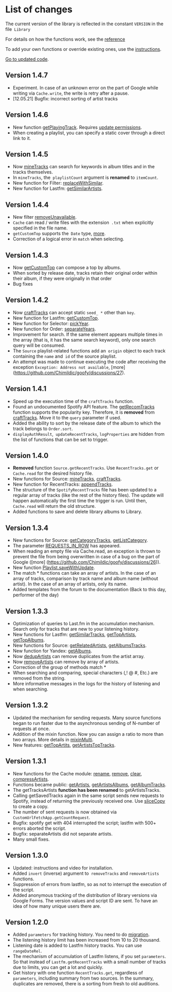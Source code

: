# List of changes

The current version of the library is reflected in the constant `VERSION` in the file` Library`

For details on how the functions work, see the [reference](/func)

To add your own functions or override existing ones, use the [instructions](https://github.com/Chimildic/goofy/discussions/18).

[Go to updated code](https://script.google.com/d/1DnC4H7yjqPV2unMZ_nmB-1bDSJT9wQUJ7Wq-ijF4Nc7Fl3qnbT0FkPSr/edit?usp=sharing).

## Version 1.4.7
- Experiment. In case of an unknown error on the part of Google while writing via `Cache.write`, the write is retry after a pause.
- [12.05.21] Bugfix: incorrect sorting of artist tracks

## Version 1.4.6
- New function [getPlayingTrack](/func?id=getplayingtrack). Requires [update permissions](/install?id=Обновить-права-доступа).
- When creating a playlist, you can specify a static cover through a direct link to it.

## Version 1.4.5
- Now [mineTracks](/func?id=minetracks) can search for keywords in album titles and in the tracks themselves.
- In `mineTracks`, the` playlistCount` argument is **renamed** to `itemCount`.
- New function for Filter: [replaceWithSimilar](/func?id=replacewithsimilar).
- New function for Lastfm: [getSimilarArtists](/func?id=getsimilarartists).

## Version 1.4.4
- New filter [removeUnavailable](/func?id=removeunavailable).
- `Cache` can read / write files with the extension` .txt` when explicitly specified in the file name.
- `getCustomTop` supports the` Date` type, [more](https://github.com/Chimildic/goofy/discussions/46#discussioncomment-351974).
- Correction of a logical error in `match` when selecting.

## Version 1.4.3
- Now [getCustomTop](/func?id=getcustomtop) can compose a top by albums.
- When sorted by release date, tracks retain their original order within their album, if they were originally in that order
- Bug fixes

## Version 1.4.2
- Now [craftTracks](/func?id=crafttracks) can accept static `seed_ *` other than `key`.
- New function for Lastfm: [getCustomTop](/func?id=getcustomtop).
- New function for Selector: [pickYear](/func?id=pickyear).
- New function for Order: [separateYears](/func?id=separateyears).
- Improvement for search. If the same element appears multiple times in the array (that is, it has the same search keyword), only one search query will be consumed.
- The `Source` playlist-related functions add an` origin` object to each track containing the `name` and` id` of the source playlist.
- An attempt was made to continue executing the code after receiving the exception `Exception: Address not available`, [more] (https://github.com/Chimildic/goofy/discussions/27).

## Version 1.4.1
- Speed ​​up the execution time of the `craftTracks` function.
- Found an undocumented Spotify API feature. The [getRecomTracks](/func?id=getrecomtracks) function supports the popularity key. Therefore, it is **removed** from [craftTracks](/func?id=crafttracks). Move it to the `query` parameter if used.
- Added the ability to sort by the release date of the album to which the track belongs to `Order.sort`.
- `displayAuthResult`,` updateRecentTracks`, `logProperties` are hidden from the list of functions that can be set to trigger.

## Version 1.4.0
- **Removed** function `Source.getRecentTracks`. Use `RecentTracks.get` or` Cache.read` for the desired history file.
- New functions for Source: [mineTracks](/func?id=minetracks), [craftTracks](/func?id=crafttracks).
- New function for RecentTracks: [appendTracks](/func?id=appendtracks).
- The structure of the `SpotifyRecentTracks` file has been updated to a regular array of tracks (like the rest of the history files). The update will happen automatically the first time the trigger is run. Until then, `Cache.read` will return the old structure.
- Added functions to save and delete library albums to Library.

## Version 1.3.4
- New functions for Source: [getCategoryTracks](/func?id=getcategorytracks), [getListCategory](/func?id=getlistcategory).
- The parameter [REQUESTS_IN_ROW](/guide?id=Параметры) has appeared.
- When reading an empty file via Cache.read, an exception is thrown to prevent the file from being overwritten in case of a bug on the part of Google ([more] (https://github.com/Chimildic/goofy/discussions/26)).
- New function [Playlist.saveWithUpdate](/func?id=savewithupdate).
- The match * functions can take an array of artists. In the case of an array of tracks, comparison by track name and album name (without artist). In the case of an array of artists, only its name.
- Added templates from the forum to the documentation (Back to this day, performer of the day)

## Version 1.3.3
- Optimization of queries to Last.fm in the accumulation mechanism. Search only for tracks that are new to your listening history.
- New functions for Lastfm: [getSimilarTracks](/func?id=getsimilartracks), [getTopArtists](/func?id=gettopartists-1), [getTopAlbums](/func?id=gettopalbums).
- New functions for Source: [getRelatedArtists](/func?id=getrelatedartists), [getAlbumsTracks](/func?id=getalbumstracks).
- New function for Yandex: [getAlbums](/func?id=getalbums).
- Now [dedupArtists](/func?id=dedupartists) can remove duplicates from the artist array.
- Now [removeArtists](/func?id=removeartists) can remove by array of artists.
- Correction of the group of methods match *
- When searching and comparing, special characters (,! @ #, Etc.) are removed from the string.
- More informative messages in the logs for the history of listening and when searching.

## Version 1.3.2
- Updated the mechanism for sending requests. Many source functions began to run faster due to the asynchronous sending of N-number of requests at once.
- Addition of the mixin function. Now you can assign a ratio to more than two arrays. More details in [mixinMulti](/func?id=mixinmulti).
- New features: [getTopArtits](/func?id=gettopartists), [getArtistsTopTracks](/func?id=getartiststoptracks).

## Version 1.3.1
- New functions for the Cache module: [rename](/func?id=rename), [remove](/func?id=remove), [clear](/func?id=clear), [compressArtists](/func?id=compressArtists).
- Functions became public: [getArtists](/func?id=getartists), [getArtistsAlbums](/func?id=getartistsalbums), [getAlbumTracks](/func?id=getalbumtracks).
- The getTracksArtists **function has been renamed** to getArtistsTracks.
- Calling getSavedTracks again in the same script sends new requests to Spotify, instead of returning the previously received one. Use [sliceCopy](/func?id=slicecopy) to create a copy.
- The number of sent requests is now obtained via `CustomUrlFetchApp.getCountRequest`.
- Bugfix: spotify get with 404 interrupted the script; lastfm with 500+ errors aborted the script.
- Bugfix: separateArtists did not separate artists.
- Many small fixes.

## Version 1.3.0
- Updated: instructions and video for installation.
- Added `invert` (inverse) argument to` removeTracks` and `removeArtists` functions.
- Suppression of errors from lastfm, so as not to interrupt the execution of the script.
- Added anonymous tracking of the distribution of library versions via Google Forms. The version values ​​and script ID are sent. To have an idea of ​​how many unique users there are.

## Version 1.2.0
- Added `parameters` for tracking history. You need to do [migration](https://w3bsit3-dns.com/forum/index.php?act=findpost&pid=102495416&anchor=migrate_params).
- The listening history limit has been increased from 10 to 20 thousand.
- Listening date is added to Lastfm history tracks. You can use `rangeDateRel`.
- The mechanism of accumulation of Lastfm listens, if you set `parameters`. So that instead of `Lastfm.getRecentTracks` with a small number of tracks due to limits, you can get a lot and quickly.
- Get history with one function `RecentTracks.get`, regardless of` parameters`, including summary from two sources. In the summary, duplicates are removed, there is a sorting from fresh to old auditions.
